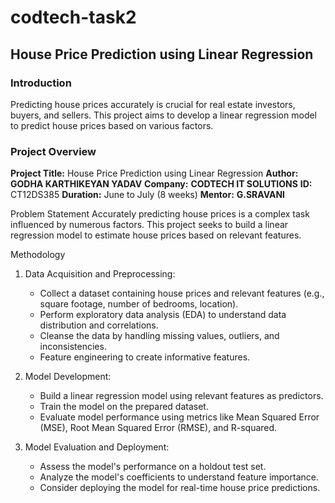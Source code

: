# codtech-task2
## House Price Prediction using Linear Regression

### Introduction
Predicting house prices accurately is crucial for real estate investors, buyers, and sellers. This project aims to develop a linear regression model to predict house prices based on various factors.

### Project Overview
**Project Title:** House Price Prediction using Linear Regression
**Author:** **GODHA KARTHIKEYAN YADAV**
**Company:** **CODTECH IT SOLUTIONS**
**ID:** CT12DS385
**Duration:** June to July (8 weeks)
**Mentor:** **G.SRAVANI**

Problem Statement
Accurately predicting house prices is a complex task influenced by numerous factors. This project seeks to build a linear regression model to estimate house prices based on relevant features.

 Methodology
1. Data Acquisition and Preprocessing:
   * Collect a dataset containing house prices and relevant features (e.g., square footage, number of bedrooms, location).
   * Perform exploratory data analysis (EDA) to understand data distribution and correlations.
   * Cleanse the data by handling missing values, outliers, and inconsistencies.
   * Feature engineering to create informative features.

2. Model Development:
   * Build a linear regression model using relevant features as predictors.
   * Train the model on the prepared dataset.
   * Evaluate model performance using metrics like Mean Squared Error (MSE), Root Mean Squared Error (RMSE), and R-squared.

3. Model Evaluation and Deployment:
   * Assess the model's performance on a holdout test set.
   * Analyze the model's coefficients to understand feature importance.
   * Consider deploying the model for real-time house price predictions.

